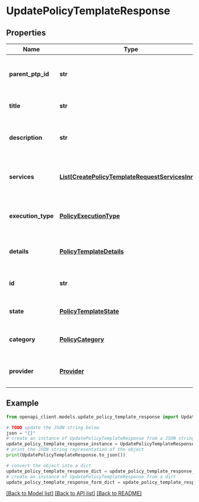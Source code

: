 # UpdatePolicyTemplateResponse


## Properties

Name | Type | Description | Notes
------------ | ------------- | ------------- | -------------
**parent_ptp_id** | **str** | The id of the parent policy template pack. | 
**title** | **str** | The title of the policy template. | 
**description** | **str** | The description of the policy template. | [optional] 
**services** | [**List[CreatePolicyTemplateRequestServicesInner]**](CreatePolicyTemplateRequestServicesInner.md) | The list of services associated the policy template. | 
**execution_type** | [**PolicyExecutionType**](PolicyExecutionType.md) | The execution type of the policy template. | 
**details** | [**PolicyTemplateDetails**](PolicyTemplateDetails.md) | The details of the policy template. | 
**id** | **str** | The unique identifier of the policy template. | 
**state** | [**PolicyTemplateState**](PolicyTemplateState.md) | The state of the policy template. | 
**category** | [**PolicyCategory**](PolicyCategory.md) | The category of the policy template. | 
**provider** | [**Provider**](Provider.md) | The cloud provider of the policy template. | 

## Example

```python
from openapi_client.models.update_policy_template_response import UpdatePolicyTemplateResponse

# TODO update the JSON string below
json = "{}"
# create an instance of UpdatePolicyTemplateResponse from a JSON string
update_policy_template_response_instance = UpdatePolicyTemplateResponse.from_json(json)
# print the JSON string representation of the object
print(UpdatePolicyTemplateResponse.to_json())

# convert the object into a dict
update_policy_template_response_dict = update_policy_template_response_instance.to_dict()
# create an instance of UpdatePolicyTemplateResponse from a dict
update_policy_template_response_form_dict = update_policy_template_response.from_dict(update_policy_template_response_dict)
```
[[Back to Model list]](../README.md#documentation-for-models) [[Back to API list]](../README.md#documentation-for-api-endpoints) [[Back to README]](../README.md)


